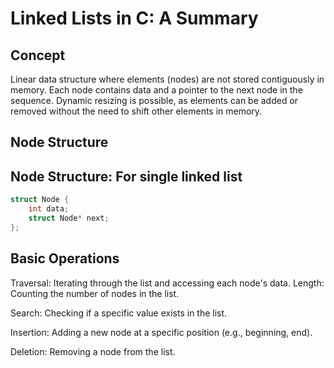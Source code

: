 
# Linked Lists in C: A Summary 

## Concept

Linear data structure where elements (nodes) are not stored contiguously in memory.
Each node contains data and a pointer to the next node in the sequence.
Dynamic resizing is possible, as elements can be added or removed without the need to shift other elements in memory.
## Node Structure

## Node Structure: For single linked list 

```c
struct Node {
    int data;
    struct Node* next;
};
``````
## Basic Operations

Traversal: Iterating through the list and accessing each node's data.
Length: Counting the number of nodes in the list.

Search: Checking if a specific value exists in the list.

Insertion: Adding a new node at a specific position (e.g., beginning, end).

Deletion: Removing a node from the list.